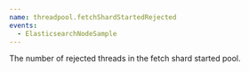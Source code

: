 ```yaml
---
name: threadpool.fetchShardStartedRejected
events:
  - ElasticsearchNodeSample
---
```


The number of rejected threads in the fetch shard started pool.